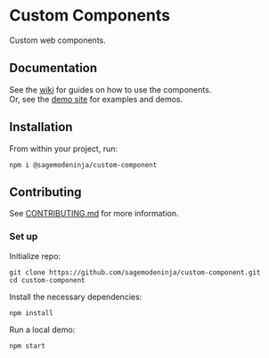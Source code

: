 # Custom Components

Custom web components.

## Documentation

See the [wiki](https://github.com/sagemodeninja/custom-component/wiki) for guides on how to use the components.\
Or, see the [demo site](https://dev.garyantier.com/custom-component) for examples and demos.

<!-- TODO: Add wiki/documentation. -->

## Installation

From within your project, run:

`npm i @sagemodeninja/custom-component`

## Contributing

See [CONTRIBUTING.md](CONTRIBUTING.md) for more information.

### Set up

Initialize repo:

```cli
git clone https://github.com/sagemodeninja/custom-component.git
cd custom-component
```

Install the necessary dependencies:

```
npm install
```

Run a local demo:

```
npm start
```
